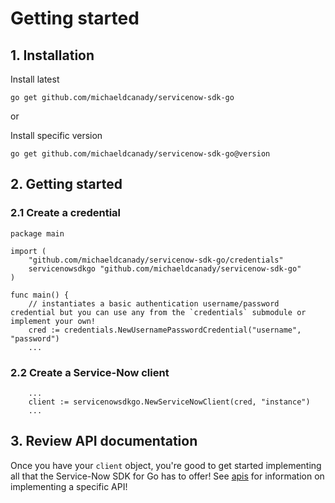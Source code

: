 # Getting started
## 1. Installation

Install latest
```Shell
go get github.com/michaeldcanady/servicenow-sdk-go
```
or

Install specific version
```Shell
go get github.com/michaeldcanady/servicenow-sdk-go@version
```

## 2. Getting started

### 2.1 Create a credential

```golang
package main

import (
    "github.com/michaeldcanady/servicenow-sdk-go/credentials"
    servicenowsdkgo "github.com/michaeldcanady/servicenow-sdk-go"
)

func main() {
    // instantiates a basic authentication username/password credential but you can use any from the `credentials` submodule or implement your own!
    cred := credentials.NewUsernamePasswordCredential("username", "password")
    ...
```

### 2.2 Create a Service-Now client

```golang
    ...
    client := servicenowsdkgo.NewServiceNowClient(cred, "instance")
    ...
```

## 3. Review API documentation

Once you have your `client` object, you're good to get started implementing all that the Service-Now SDK for Go has to offer! See [apis](/apis) for information on implementing a specific API!
